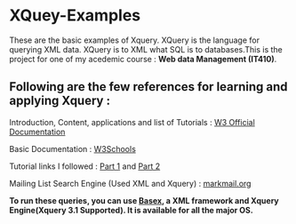 # XQuey-Examples

These are the basic examples of Xquery. XQuery is the language for querying XML data. XQuery is to XML what SQL is to databases.This is the project for one of my acedemic course : <b>Web data Management (IT410)</b>.

<h2>Following are the few references for learning and applying Xquery : </h2>

Introduction, Content, applications and list of Tutorials : <a href="https://www.w3.org/XML/Query/" target="_blank">W3 Official Documentation</a>

Basic Documentation : <a href="https://www.w3schools.com/xml/xquery_intro.asp" target="_blank">W3Schools</a>

Tutorial links I followed : <a href="http://www.stylusstudio.com/xquery-primer.html">Part 1</a> and <a href="http://www.stylusstudio.com/xquery-flwor.html">Part 2</a>

Mailing List Search Engine (Used XML and Xquery) : <a href="https://markmail.org">markmail.org</a>

<b>To run these queries, you can use <a href="http://basex.org/">Basex</a>, a XML framework and Xquery Engine(Xquery 3.1 Supported). It is available for all the major OS.</b>
